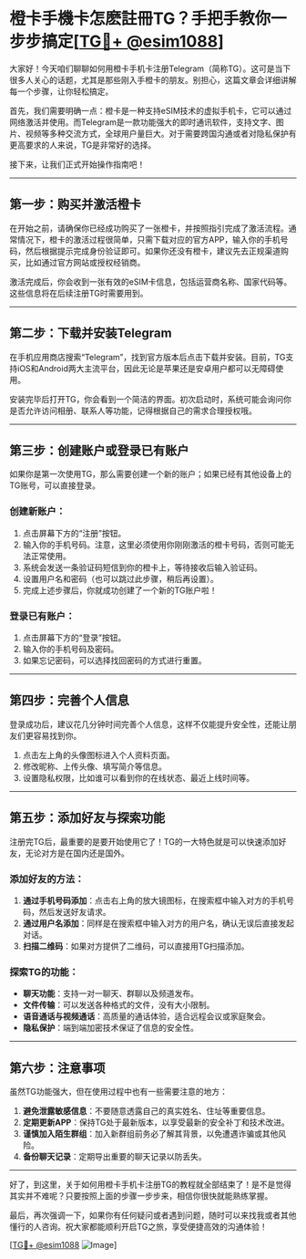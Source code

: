 # 橙卡手機卡怎麽註冊TG？手把手教你一步步搞定[[TG💪+ @esim1088](https://t.me/s/esim1088)]

大家好！今天咱们聊聊如何用橙卡手机卡注册Telegram（简称TG）。这可是当下很多人关心的话题，尤其是那些刚入手橙卡的朋友。别担心，这篇文章会详细讲解每一个步骤，让你轻松搞定。

首先，我们需要明确一点：橙卡是一种支持eSIM技术的虚拟手机卡，它可以通过网络激活并使用。而Telegram是一款功能强大的即时通讯软件，支持文字、图片、视频等多种交流方式，全球用户量巨大。对于需要跨国沟通或者对隐私保护有更高要求的人来说，TG是非常好的选择。

接下来，让我们正式开始操作指南吧！

---

## **第一步：购买并激活橙卡**

在开始之前，请确保你已经成功购买了一张橙卡，并按照指引完成了激活流程。通常情况下，橙卡的激活过程很简单，只需下载对应的官方APP，输入你的手机号码，然后根据提示完成身份验证即可。如果你还没有橙卡，建议先去正规渠道购买，比如通过官方网站或授权经销商。

激活完成后，你会收到一张有效的eSIM卡信息，包括运营商名称、国家代码等。这些信息将在后续注册TG时需要用到。

---

## **第二步：下载并安装Telegram**

在手机应用商店搜索“Telegram”，找到官方版本后点击下载并安装。目前，TG支持iOS和Android两大主流平台，因此无论是苹果还是安卓用户都可以无障碍使用。

安装完毕后打开TG，你会看到一个简洁的界面。初次启动时，系统可能会询问你是否允许访问相册、联系人等功能，记得根据自己的需求合理授权哦。

---

## **第三步：创建账户或登录已有账户**

如果你是第一次使用TG，那么需要创建一个新的账户；如果已经有其他设备上的TG账号，可以直接登录。

### 创建新账户：
1. 点击屏幕下方的“注册”按钮。
2. 输入你的手机号码。注意，这里必须使用你刚刚激活的橙卡号码，否则可能无法正常使用。
3. 系统会发送一条验证码短信到你的橙卡上，等待接收后输入验证码。
4. 设置用户名和密码（也可以跳过此步骤，稍后再设置）。
5. 完成上述步骤后，你就成功创建了一个新的TG账户啦！

### 登录已有账户：
1. 点击屏幕下方的“登录”按钮。
2. 输入你的手机号码及密码。
3. 如果忘记密码，可以选择找回密码的方式进行重置。

---

## **第四步：完善个人信息**

登录成功后，建议花几分钟时间完善个人信息，这样不仅能提升安全性，还能让朋友们更容易找到你。

1. 点击左上角的头像图标进入个人资料页面。
2. 修改昵称、上传头像、填写简介等信息。
3. 设置隐私权限，比如谁可以看到你的在线状态、最近上线时间等。

---

## **第五步：添加好友与探索功能**

注册完TG后，最重要的是要开始使用它了！TG的一大特色就是可以快速添加好友，无论对方是在国内还是国外。

### 添加好友的方法：
1. **通过手机号码添加**：点击右上角的放大镜图标，在搜索框中输入对方的手机号码，然后发送好友请求。
2. **通过用户名添加**：同样是在搜索框中输入对方的用户名，确认无误后直接发起对话。
3. **扫描二维码**：如果对方提供了二维码，可以直接用TG扫描添加。

### 探索TG的功能：
- **聊天功能**：支持一对一聊天、群聊以及频道发布。
- **文件传输**：可以发送各种格式的文件，没有大小限制。
- **语音通话与视频通话**：高质量的通话体验，适合远程会议或家庭聚会。
- **隐私保护**：端到端加密技术保证了信息的安全性。

---

## **第六步：注意事项**

虽然TG功能强大，但在使用过程中也有一些需要注意的地方：

1. **避免泄露敏感信息**：不要随意透露自己的真实姓名、住址等重要信息。
2. **定期更新APP**：保持TG处于最新版本，以享受最新的安全补丁和技术改进。
3. **谨慎加入陌生群组**：加入新群组前务必了解其背景，以免遭遇诈骗或其他风险。
4. **备份聊天记录**：定期导出重要的聊天记录以防丢失。

---

好了，到这里，关于如何用橙卡手机卡注册TG的教程就全部结束了！是不是觉得其实并不难呢？只要按照上面的步骤一步步来，相信你很快就能熟练掌握。

最后，再次强调一下，如果你有任何疑问或者遇到问题，随时可以来找我或者其他懂行的人咨询。祝大家都能顺利开启TG之旅，享受便捷高效的沟通体验！

[[TG💪+ @esim1088](https://t.me/s/esim1088) ![Image](https://i.postimg.cc/4NQfJmqS/Snipaste-2025-05-13-00-14-12.png)]